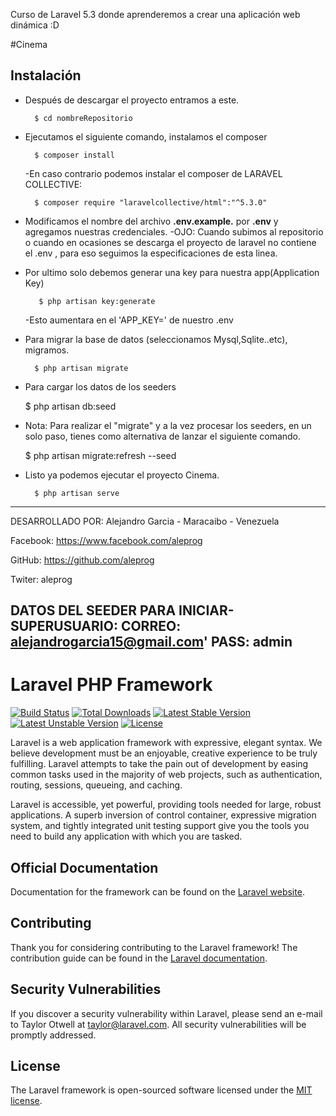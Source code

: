 Curso de Laravel 5.3 donde aprenderemos a crear una aplicación web dinámica :D

#Cinema

## Instalación

+ Después de descargar el proyecto entramos a este.

        $ cd nombreRepositorio

+ Ejecutamos el siguiente comando, instalamos el composer

        $ composer install

    -En caso contrario podemos instalar el composer de LARAVEL COLLECTIVE:

        $ composer require "laravelcollective/html":"^5.3.0"

+ Modificamos el nombre del archivo __.env.example.__ por __.env__ y agregamos nuestras credenciales.
    -OJO: Cuando subimos al repositorio o cuando en ocasiones se descarga el proyecto de laravel no contiene el .env , para eso
          seguimos la especificaciones de esta linea.

+ Por ultimo solo debemos generar una key para nuestra app(Application Key)

         $ php artisan key:generate

   -Esto aumentara en el 'APP_KEY=' de nuestro .env

+ Para migrar la base de datos (seleccionamos Mysql,Sqlite..etc), migramos.

        $ php artisan migrate

+ Para cargar los datos de los seeders

  $ php artisan db:seed

+ Nota: Para realizar el "migrate" y a la vez procesar los seeders, en un solo paso, tienes como alternativa de lanzar el siguiente comando.

  $ php artisan migrate:refresh --seed

+ Listo ya podemos ejecutar el proyecto Cinema.

        $ php artisan serve

---------------------------------------------------------------------------
DESARROLLADO POR:
Alejandro Garcia - Maracaibo - Venezuela

Facebook:
https://www.facebook.com/aleprog

GitHub:
https://github.com/aleprog

Twiter:
aleprog

DATOS DEL SEEDER PARA INICIAR-SUPERUSUARIO:
CORREO: alejandrogarcia15@gmail.com'
PASS:   admin
---------------------------------------------------------------------------
# Laravel PHP Framework

[![Build Status](https://travis-ci.org/laravel/framework.svg)](https://travis-ci.org/laravel/framework)
[![Total Downloads](https://poser.pugx.org/laravel/framework/d/total.svg)](https://packagist.org/packages/laravel/framework)
[![Latest Stable Version](https://poser.pugx.org/laravel/framework/v/stable.svg)](https://packagist.org/packages/laravel/framework)
[![Latest Unstable Version](https://poser.pugx.org/laravel/framework/v/unstable.svg)](https://packagist.org/packages/laravel/framework)
[![License](https://poser.pugx.org/laravel/framework/license.svg)](https://packagist.org/packages/laravel/framework)

Laravel is a web application framework with expressive, elegant syntax. We believe development must be an enjoyable, creative experience to be truly fulfilling. Laravel attempts to take the pain out of development by easing common tasks used in the majority of web projects, such as authentication, routing, sessions, queueing, and caching.

Laravel is accessible, yet powerful, providing tools needed for large, robust applications. A superb inversion of control container, expressive migration system, and tightly integrated unit testing support give you the tools you need to build any application with which you are tasked.

## Official Documentation

Documentation for the framework can be found on the [Laravel website](http://laravel.com/docs).

## Contributing

Thank you for considering contributing to the Laravel framework! The contribution guide can be found in the [Laravel documentation](http://laravel.com/docs/contributions).

## Security Vulnerabilities

If you discover a security vulnerability within Laravel, please send an e-mail to Taylor Otwell at taylor@laravel.com. All security vulnerabilities will be promptly addressed.

## License

The Laravel framework is open-sourced software licensed under the [MIT license](http://opensource.org/licenses/MIT).
